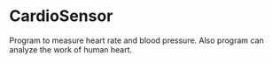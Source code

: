 # CardioSensor
Program to measure heart rate and blood pressure. Also program can analyze the work of human heart.
